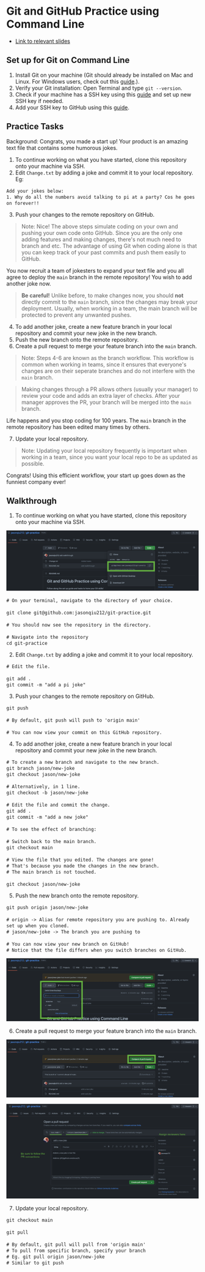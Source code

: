 # Git and GitHub Practice using Command Line

- [Link to relevant slides](https://docs.google.com/presentation/d/1ylQlAuG2y9Vmi-1KwP_64ganPIFmO-ijBaNw8bxCcnc/edit?usp=sharing)

## Set up for Git on Command Line

1. Install Git on your machine (Git should already be installed on Mac and Linux. For Windows users, check out this [guide](https://www.atlassian.com/git/tutorials/install-git#windows).).
2. Verify your Git installation: Open Terminal and type `git --version`.
3. Check if your machine has a SSH key using this [guide](https://docs.github.com/en/authentication/connecting-to-github-with-ssh/checking-for-existing-ssh-keys) and set up new SSH key if needed.
4. Add your SSH key to GitHub using this [guide](https://docs.github.com/en/authentication/connecting-to-github-with-ssh/adding-a-new-ssh-key-to-your-github-account).

## Practice Tasks

Background: Congrats, you made a start up! Your product is an amazing text file that contains some humorous jokes.

1. To continue working on what you have started, clone this repository onto your machine via SSH.
2. Edit `Change.txt` by adding a joke and commit it to your local repository. Eg:

```
Add your jokes below:
1. Why do all the numbers avoid talking to pi at a party? Cos he goes on forever!!
```

3. Push your changes to the remote repository on GitHub.

> Note: Nice! The above steps simulate coding on your own and pushing your own code onto GitHub. Since you are the only one adding features and making changes, there's not much need to branch and etc. The advantage of using Git when coding alone is that you can keep track of your past commits and push them easily to GitHub.

You now recruit a team of jokesters to expand your text file and you all agree to deploy the `main` branch in the remote repository! You wish to add another joke now.

> **Be careful!** Unlike before, to make changes now, you should **not** directly commit to the `main` branch, since the changes may break your deployment. Usually, when working in a team, the main branch will be protected to prevent any unwanted pushes.

4. To add another joke, create a new feature branch in your local repository and commit your new joke in the new branch.
5. Push the new branch onto the remote repository.
6. Create a pull request to merge your feature branch into the `main` branch.

> Note: Steps 4-6 are known as the branch workflow. This workflow is common when working in teams, since it ensures that everyone's changes are on their seperate branches and do not interfere with the `main` branch.

> Making changes through a PR allows others (usually your manager) to review your code and adds an extra layer of checks. After your manager approves the PR, your branch will be merged into the `main` branch.

Life happens and you stop coding for 100 years. The `main` branch in the remote repository has been edited many times by others.

7. Update your local repository.

> Note: Updating your local repository frequently is important when working in a team, since you want your local repo to be as updated as possible.

Congrats! Using this efficient workflow, your start up goes down as the funniest company ever!

## Walkthrough

1. To continue working on what you have started, clone this repository onto your machine via SSH.

![](./src/Clone.png)

```
# On your terminal, navigate to the directory of your choice.

git clone git@github.com:jasonqiu212/git-practice.git

# You should now see the repository in the directory.

# Navigate into the repository
cd git-practice
```

2. Edit `Change.txt` by adding a joke and commit it to your local repository.

```
# Edit the file.

git add .
git commit -m "add a pi joke"
```

3. Push your changes to the remote repository on GitHub.

```
git push

# By default, git push will push to 'origin main'

# You can now view your commit on this GitHub repository.
```

4. To add another joke, create a new feature branch in your local repository and commit your new joke in the new branch.

```
# To create a new branch and navigate to the new branch.
git branch jason/new-joke
git checkout jason/new-joke

# Alternatively, in 1 line.
git checkout -b jason/new-joke

# Edit the file and commit the change.
git add .
git commit -m "add a new joke"

# To see the effect of branching:

# Switch back to the main branch.
git checkout main

# View the file that you edited. The changes are gone!
# That's because you made the changes in the new branch.
# The main branch is not touched.

git checkout jason/new-joke
```

5. Push the new branch onto the remote repository.

```
git push origin jason/new-joke

# origin -> Alias for remote repository you are pushing to. Already set up when you cloned.
# jason/new-joke -> The branch you are pushing to

# You can now view your new branch on GitHub!
# Notice that the file differs when you switch branches on GitHub.
```

![](./src/Branch.png)

6. Create a pull request to merge your feature branch into the `main` branch.

![](./src/Create%20Pull%20Request.png)

![](./src/Pull%20Request.png)

7. Update your local repository.

```
git checkout main

git pull

# By default, git pull will pull from 'origin main'
# To pull from specific branch, specify your branch
# Eg. git pull origin jason/new-joke
# Similar to git push
```
